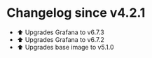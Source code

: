 # Changelog since v4.2.1
- :arrow_up: Upgrades Grafana to v6.7.3 
- :arrow_up: Upgrades Grafana to v6.7.2 
- :arrow_up: Upgrades base image to v5.1.0 
